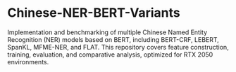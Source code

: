 # Chinese-NER-BERT-Variants
Implementation and benchmarking of multiple Chinese Named Entity Recognition (NER) models based on BERT, including BERT-CRF, LEBERT, SpanKL, MFME-NER, and FLAT. This repository covers feature construction, training, evaluation, and comparative analysis, optimized for RTX 2050 environments.
